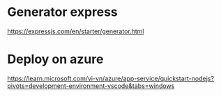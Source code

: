 
# Generator express
https://expressjs.com/en/starter/generator.html


# Deploy on azure
https://learn.microsoft.com/vi-vn/azure/app-service/quickstart-nodejs?pivots=development-environment-vscode&tabs=windows


